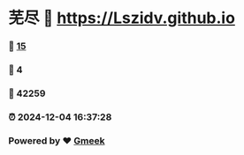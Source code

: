 # 芜尽 :link: https://Lszidv.github.io 
### :page_facing_up: [15](https://Lszidv.github.io/tag.html) 
### :speech_balloon: 4 
### :hibiscus: 42259 
### :alarm_clock: 2024-12-04 16:37:28 
### Powered by :heart: [Gmeek](https://github.com/Meekdai/Gmeek)
